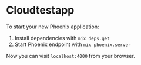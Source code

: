 # Cloudtestapp

To start your new Phoenix application:

1. Install dependencies with `mix deps.get`
2. Start Phoenix endpoint with `mix phoenix.server`

Now you can visit `localhost:4000` from your browser.

